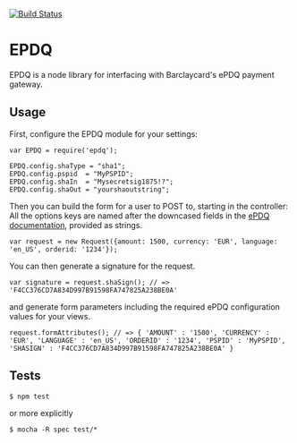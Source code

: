 [![Build Status](https://travis-ci.org/alphagov/epdq-node.png)](https://travis-ci.org/alphagov/epdq-node)

# EPDQ

EPDQ is a node library for interfacing with Barclaycard's ePDQ payment gateway.

## Usage

First, configure the EPDQ module for your settings:

```
var EPDQ = require('epdq');

EPDQ.config.shaType = "sha1";
EPDQ.config.pspid  = "MyPSPID";
EPDQ.config.shaIn  = "Mysecretsig1875!?";
EPDQ.config.shaOut = "yourshaoutstring";
```

Then you can build the form for a user to POST to, starting in the controller: All the options keys are named after the downcased fields in the [ePDQ documentation](https://mdepayments.epdq.co.uk/ncol/ePDQ_e-Com-ADV_EN.pdf), provided as strings.

```
var request = new Request({amount: 1500, currency: 'EUR', language: 'en_US', orderid: '1234'});
```

You can then generate a signature for the request.

```
var signature = request.shaSign(); // => 'F4CC376CD7A834D997B91598FA747825A238BE0A'
```

and generate form parameters including the required ePDQ configuration values for your views.

```
request.formAttributes(); // => { 'AMOUNT' : '1500', 'CURRENCY' : 'EUR', 'LANGUAGE' : 'en_US', 'ORDERID' : '1234', 'PSPID' : 'MyPSPID', 'SHASIGN' : 'F4CC376CD7A834D997B91598FA747825A238BE0A' }
```

## Tests

```
$ npm test
```
or more explicitly
```
$ mocha -R spec test/*
```
